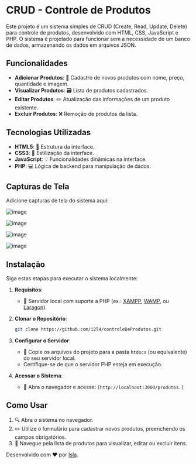 # CRUD - Controle de Produtos

Este projeto é um sistema simples de CRUD (Create, Read, Update, Delete) para controle de produtos, desenvolvido com HTML, CSS, JavaScript e PHP. O sistema é projetado para funcionar sem a necessidade de um banco de dados, armazenando os dados em arquivos JSON.

## Funcionalidades
- **Adicionar Produtos**: 📝 Cadastro de novos produtos com nome, preço, quantidade e imagem.
- **Visualizar Produtos**: 🗃️ Lista de produtos cadastrados.
- **Editar Produtos**: ✏️ Atualização das informações de um produto existente.
- **Excluir Produtos**: ❌ Remoção de produtos da lista.

## Tecnologias Utilizadas
- **HTML5**: 🔖 Estrutura da interface.
- **CSS3**: 🌈 Estilização da interface.
- **JavaScript**: 💡 Funcionalidades dinâmicas na interface.
- **PHP**: 💻 Lógica de backend para manipulação de dados.

## Capturas de Tela
Adicione capturas de tela do sistema aqui:

![image](https://github.com/user-attachments/assets/30c37d07-b979-4fab-b432-e76ebde1c26f)


![image](https://github.com/user-attachments/assets/74742ed7-9e5f-41ed-98c7-1bba2714c1d7)


![image](https://github.com/user-attachments/assets/151c0916-3961-4f71-9d2d-6ecd4ad66981)


![image](https://github.com/user-attachments/assets/fad4b1ed-1b27-4722-8de7-665e5a0b8cf5)




## Instalação
Siga estas etapas para executar o sistema localmente:

1. **Requisitos**:
   - 🚀 Servidor local com suporte a PHP (ex.: [XAMPP](https://www.apachefriends.org/), [WAMP](https://www.wampserver.com/), ou [Laragon](https://laragon.org/)).

2. **Clonar o Repositório**:
   ```bash
   git clone https://github.com/i2l4/controleDeProdutos.git
   ```

3. **Configurar o Servidor**:
   - 🔧 Copie os arquivos do projeto para a pasta `htdocs` (ou equivalente) do seu servidor local.
   - Certifique-se de que o servidor PHP esteja em execução.

4. **Acessar o Sistema**:
   - 🔗 Abra o navegador e acesse: `[http://localhost:3000/produtos.]`

## Como Usar
1. 🔍 Abra o sistema no navegador.
2. ✏️ Utilize o formulário para cadastrar novos produtos, preenchendo os campos obrigatórios.
3. 🔄 Navegue pela lista de produtos para visualizar, editar ou excluir itens.


Desenvolvido com ❤ por [Isla](https://github.com/i2l4).

